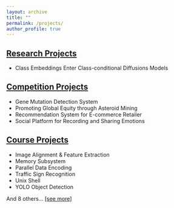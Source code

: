 ```yaml
---
layout: archive
title: ""
permalink: /projects/
author_profile: true
---
```


[Research Projects](https://chuanyangjin.github.io/projects/research-projects)
------

+ Class Embeddings Enter Class-conditional Diffusions Models

[Competition Projects](https://chuanyangjin.github.io/projects/competition-projects)
------

+ Gene Mutation Detection System
+ Promoting Global Equity through Asteroid Mining
+ Recommendation System for E-commerce Retailer
+ Social Platform for Recording and Sharing Emotions

[Course Projects](https://chuanyangjin.github.io/projects/course-projects)
------

+ Image Alignment & Feature Extraction
+ Memory Subsystem
+ Parallel Data Encoding
+ Traffic Sign Recognition
+ Unix Shell
+ YOLO Object Detection

And 8 others... [[see more]](https://chuanyangjin.github.io/projects/course-projects)
